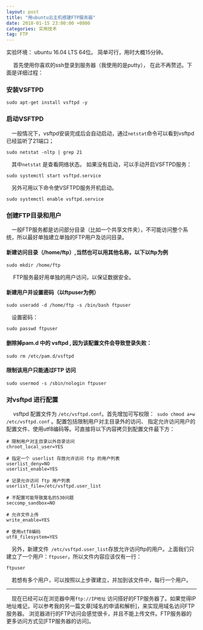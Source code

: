 ```yaml
---
layout: post
title: "用ubuntu云主机搭建FTP服务器"
date: 2018-01-15 23:00:00 +0800 
categories: 实用技术
tag: FTP 
---
```


实验环境： ubuntu 16.04 LTS 64位。 简单可行，用时大概15分钟。

<!-- more -->

&emsp; 首先使用你喜欢的ssh登录到服务器（我使用的是putty）， 在此不再赘述。下面是详细过程：

### 安装VSFTPD

```
sudo apt-get install vsftpd -y
```
### 启动VSFTPD
&emsp;一般情况下，vsftpd安装完成后会自动启动，通过`netstat`命令可以看到vsftpd已经监听了21端口；
		

```
sudo netstat -nltp | grep 21
```
&emsp;其中`netstat` 是查看网络状态。 如果没有启动，可以手动开启VSFTPD服务：

```
sudo systemctl start vsftpd.service
```
&emsp;另外可用以下命令使VSFTPD服务开机启动。
```
sudo systemctl enable vsftpd.service
```

### 创建FTP目录和用户

&emsp;一般FTP服务都是访问部分目录（比如一个共享文件夹），不可能访问整个系统，所以最好单独建立单独的FTP用户及访问目录。
#### 新建访问目录（/home/ftp）,当然也可以用其他名称，以下以ftp为例
```
sudo mkdir /home/ftp
```
&emsp; FTP服务最好用单独的用户访问，以保证数据安全。
#### 新建用户并设置密码（以ftpuser为例）
		
```
sudo useradd -d /home/ftp -s /bin/bash ftpuser
```

&emsp;设置密码：
```
sudo passwd ftpuser
```

#### 删除掉pam.d 中的 vsftpd , 因为该配置文件会导致登录失败：
```
sudo rm /etc/pam.d/vsftpd
```
#### 限制该用户只能通过FTP 访问
```
sudo usermod -s /sbin/nologin ftpuser
```

### 对vsftpd 进行配置
&emsp; vsftpd 配置文件为 `/etc/vsftpd.conf`。首先增加可写权限：` sudo chmod a+w /etc/vsftpd.conf` 。配置包括限制用户对主目录外的访问、 指定允许访问用户的配置文件、使用utf8编码等。可直接将以下内容拷贝到配置文件最下方：

```
# 限制用户对主目录以外目录访问
chroot_local_user=YES

# 指定一个 userlist 存放允许访问 ftp 的用户列表
userlist_deny=NO
userlist_enable=YES

# 记录允许访问 ftp 用户列表
userlist_file=/etc/vsftpd.user_list

# 不配置可能导致莫名的530问题
seccomp_sandbox=NO

# 允许文件上传
write_enable=YES

# 使用utf8编码
utf8_filesystem=YES
```
&emsp;另外，新建文件` /etc/vsftpd.user_list`存放允许访问ftp的用户。上面我们只建立了一个用户：`ftpuser`，所以文件内容应该仅有一行：
```
ftpuser
```
&emsp;若想有多个用户，可以按照以上步骤建立，并加到该文件中，每行一个用户。

----------------
&emsp;现在已经可以在浏览器中用`ftp://IP地址` 访问搭好的FTP服务器了。如果觉得IP地址难记，可以参考我的另一篇文章[域名的申请和解析]，来实现用域名访问FTP服务器。 浏览器进行的FTP访问会感觉很卡，并且不能上传文件。FTP服务器的更多访问方式见[FTP服务器的访问]。

